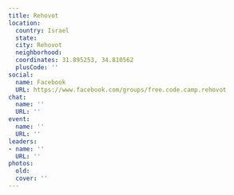 ```yaml
---
title: Rehovot
location:
  country: Israel
  state: 
  city: Rehovot
  neighborhood: 
  coordinates: 31.895253, 34.810562
  plusCode: ''
social:
  name: Facebook
  URL: https://www.facebook.com/groups/free.code.camp.rehovot
chat:
  name: ''
  URL: ''
event:
  name: ''
  URL: ''
leaders:
- name: ''
  URL: ''
photos:
  old: 
  cover: ''
---
```

